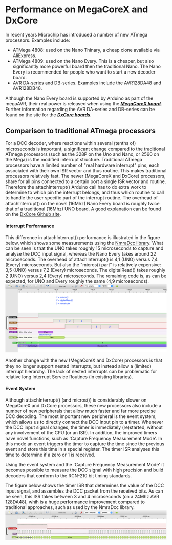 # Performance on MegaCoreX and DxCore #

In recent years Microchip has introduced a number of new ATmega processors. Examples include:
- ATMega 4808: used on the Nano Thinary, a cheap clone available via AliExpress.
- ATMega 4809: used on the Nano Every. This is a cheaper, but also significantly more powerful board then the traditional Nano. The Nano Every is recommended for people who want to start a new decoder board.
- AVR DA-series and DB-series. Examples include the AVR128DA48 and AVR128DB48.

Although the Nano Every board is supported by Arduino as part of the megaAVR, their real power is released when using the ***[MegaCoreX board](https://github.com/MCUdude/MegaCoreX)***. Further information regarding the AVR DA-series and DB-series can be found on the site for the ***[DxCore boards](https://github.com/SpenceKonde/DxCore)***.

## Comparison to traditional ATmega processors ##
For a DCC decoder, where reactions within several (tenths of) microseconds is important, a significant change compared to the traditional ATmega processors (such as the 328P on the Uno and Nano, or 2560 on the Mega) is the modified interrupt structure. Traditional ATmega processors have a limited number of "real hardware interrupt" pins, each associated with their own ISR vector and thus routine. This makes traditional  processors relatively fast.
The newer (MegaCoreX and DxCore) processors, share for all pins connected to a certain port a single ISR vector and routine. Therefore the attachInterrupt() Arduino call has to do extra work to determine to which pin the interrupt belongs, and thus which routine to call to handle the user specific part of the interrupt routine. The overhead of attachInterrupt() on the novel (16Mhz) Nano Every board is roughly twice that of a traditional (16Mhz) UNO board. A good explanation can be found on the [DxCore Github site](https://github.com/SpenceKonde/DxCore/blob/master/megaavr/extras/PinInterrupts.md).

#### Interrupt Performance ####
This difference in attachInterrupt() performance is illustrated in the figure below, which shows some measurements using the [NmraDcc library](https://github.com/mrrwa/NmraDcc). What can be seen is that the UNO takes roughly 15 microseconds to capture and analyse the DCC input signal, whereas the Nano Every takes around 22 microseconds. The overhead of attachInterrupt() is 4,1 (UNO) versus 7,4 (Every) microseconds. But also the "micros() part" is relatively expensive: 3,5 (UNO) versus 7,2 (Every) microseconds. The digitalRead() takes roughly 2 (UNO) versus 2,4 (Every) microseconds. The remaining code is, as can be expected, for UNO and Every roughly the same (4,9 microseconds).
![Performance difference](attachInterrupt-NMRADCC.png "Performance difference")

Another change with the new (MegaCoreX and DxCore) processors is that they no longer support nested interrupts, but instead allow a (limited) interrupt hierarchy. The lack of nested interrupts can be problematic for relative long Interrupt Service Routines (in existing libraries).

#### Event System ####
Although attachInterrupt() (and micros()) is considerably slower on MegaCoreX and DxCore processors, these new processors also include a number of new peripherals that allow much faster and far more precise DCC decoding. The most important new peripheral is the event system, which allows us to directly connect the DCC input pin to a timer. Whenever the DCC input signal changes, the timer is immediately (re)started, without any involvement of the CPU (or an ISR). In addition, the improved timers have novel functions, such as 'Capture Frequency Measurement Mode'. In this mode an event triggers the timer to capture the time since the previous event and store this time in a special register. The timer ISR analyses this time to determine if a zero or 1 is received.

Using the event system and the 'Capture Frequency Measurement Mode' it becomes possible to measure the DCC signal with high precision and build decoders that conform to the RCN-210 bit timing standards.

The figure below shows the timer ISR that determines the value of the DCC input signal, and assembles the DCC packet from the received bits. As can be seen, this ISR takes between 3 and 4 microseconds (on a 24Mhz AVR 128DA48), whih is a huge performance improvement compared to traditional approaches, such as used by the NmraDcc library.
![Performance new processors](CPU-load-128DA48-24Mhz-1.png "Performance new processors")
